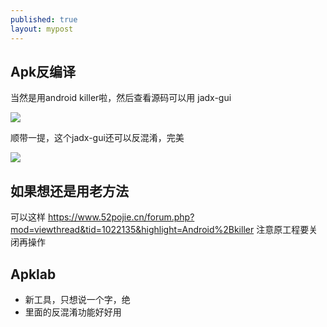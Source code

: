 ```yaml
---
published: true
layout: mypost
---
```

## Apk反编译

当然是用android killer啦，然后查看源码可以用 jadx-gui


![](https://s2.loli.net/2022/05/01/QmAz8MsDnabvHGU.png)

顺带一提，这个jadx-gui还可以反混淆，完美

![](https://s2.loli.net/2022/05/01/C93LJAsxbXgW2am.png)

## 如果想还是用老方法
可以这样
https://www.52pojie.cn/forum.php?mod=viewthread&tid=1022135&highlight=Android%2Bkiller
注意原工程要关闭再操作

## Apklab
- 新工具，只想说一个字，绝
- 里面的反混淆功能好好用
